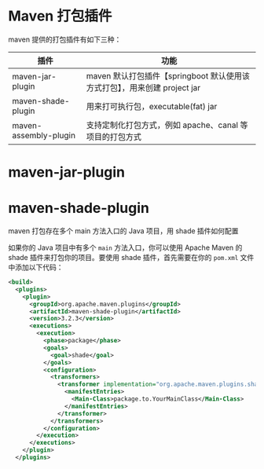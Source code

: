 # Maven 打包插件

maven 提供的打包插件有如下三种：

| 插件                  | 功能                                                                      |
| --------------------- | ------------------------------------------------------------------------- |
| maven-jar-plugin      | maven 默认打包插件【springboot 默认使用该方式打包】，用来创建 project jar |
| maven-shade-plugin    | 用来打可执行包，executable(fat) jar                                       |
| maven-assembly-plugin | 支持定制化打包方式，例如 apache、canal 等项目的打包方式                   |

# maven-jar-plugin

# maven-shade-plugin

maven 打包存在多个 main 方法入口的 Java 项目，用 shade 插件如何配置

如果你的 Java 项目中有多个 `main` 方法入口，你可以使用 Apache Maven 的 shade 插件来打包你的项目。要使用 shade 插件，首先需要在你的 `pom.xml` 文件中添加以下代码：

```xml
<build>
  <plugins>
    <plugin>
      <groupId>org.apache.maven.plugins</groupId>
      <artifactId>maven-shade-plugin</artifactId>
      <version>3.2.3</version>
      <executions>
        <execution>
          <phase>package</phase>
          <goals>
            <goal>shade</goal>
          </goals>
          <configuration>
            <transformers>
              <transformer implementation="org.apache.maven.plugins.shade.resource.ManifestResourceTransformer">
                <manifestEntries>
                  <Main-Class>package.to.YourMainClass</Main-Class>
                </manifestEntries>
              </transformer>
            </transformers>
          </configuration>
        </execution>
      </executions>
    </plugin>
  </plugins>
```
